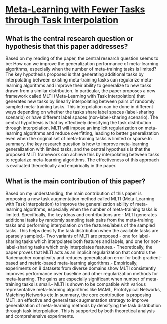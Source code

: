 # [Meta-Learning with Fewer Tasks through Task Interpolation](https://arxiv.org/abs/2106.02695v2)

## What is the central research question or hypothesis that this paper addresses?

Based on my reading of the paper, the central research question seems to be: How can we improve the generalization performance of meta-learning algorithms, especially when the number of meta-training tasks is limited?The key hypothesis proposed is that generating additional tasks by interpolating between existing meta-training tasks can regularize meta-learning algorithms and improve their ability to generalize to new tasks drawn from a similar distribution. In particular, the paper proposes a new framework called MLTI (Meta-Learning with Task Interpolation) that generates new tasks by linearly interpolating between pairs of randomly sampled meta-training tasks. This interpolation can be done in different ways depending on whether the tasks share label spaces (label-sharing scenario) or have different label spaces (non-label-sharing scenario). The central hypothesis is that by effectively densifying the task distribution through interpolation, MLTI will impose an implicit regularization on meta-learning algorithms and reduce overfitting, leading to better generalization even when the original set of meta-training tasks is limited or sparse.In summary, the key research question is how to improve meta-learning generalization with limited tasks, and the central hypothesis is that the proposed MLTI framework can achieve this by interpolating between tasks to regularize meta-learning algorithms. The effectiveness of this approach is evaluated theoretically and empirically in the paper.


## What is the main contribution of this paper?

Based on my understanding, the main contribution of this paper is proposing a new task augmentation method called MLTI (Meta-Learning with Task Interpolation) to improve the generalization ability of meta-learning algorithms, especially when the number of meta-training tasks is limited. Specifically, the key ideas and contributions are:- MLTI generates additional tasks by randomly sampling task pairs from the meta-training tasks and performing interpolation on the features/labels of the sampled tasks. This helps densify the task distribution when the available tasks are sparsely sampled.- Two variants of MLTI are proposed - one for label-sharing tasks which interpolates both features and labels, and one for non-label-sharing tasks which only interpolates features.- Theoretically, the paper proves that MLTI acts as an implicit regularization that controls the Rademacher complexity and reduces generalization error for both gradient-based and metric-based meta-learning algorithms.- Empirically, experiments on 8 datasets from diverse domains show MLTI consistently improves performance over baseline and other regularization methods for meta-learning. The gains are especially significant when number of meta-training tasks is small.- MLTI is shown to be compatible with various representative meta-learning algorithms like MAML, Prototypical Networks, Matching Networks etc.In summary, the core contribution is proposing MLTI, an effective and general task augmentation strategy to improve generalization of meta-learning methods by densifying the task distribution through task interpolation. This is supported by both theoretical analysis and comprehensive experiments.
